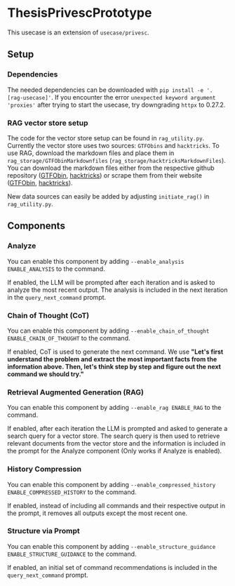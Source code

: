 # ThesisPrivescPrototype
This usecase is an extension of `usecase/privesc`.

## Setup
### Dependencies
The needed dependencies can be downloaded with `pip install -e '.[rag-usecase]'`. If you encounter the error `unexpected keyword argument 'proxies'` after trying to start the usecase, try downgrading `httpx` to 0.27.2.
### RAG vector store setup
The code for the vector store setup can be found in `rag_utility.py`. Currently the vector store uses two sources: `GTFObins` and `hacktricks`. To use RAG, download the markdown files and place them in `rag_storage/GTFObinMarkdownfiles` (`rag_storage/hacktricksMarkdownFiles`). You can download the markdown files either from the respective github repository ([GTFObin](https://github.com/GTFOBins/GTFOBins.github.io/tree/master), [hacktricks](https://github.com/HackTricks-wiki/hacktricks/tree/master/src/linux-hardening/privilege-escalation)) or scrape them from their website ([GTFObin](https://gtfobins.github.io/), [hacktricks](https://book.hacktricks.wiki/en/linux-hardening/privilege-escalation/index.html)).

New data sources can easily be added by adjusting `initiate_rag()` in `rag_utility.py`.

## Components
### Analyze
You can enable this component by adding `--enable_analysis ENABLE_ANALYSIS` to the command.

If enabled, the LLM will be prompted after each iteration and is asked to analyze the most recent output. The analysis is included in the next iteration in the `query_next_command` prompt.
### Chain of Thought (CoT)
You can enable this component by adding `--enable_chain_of_thought ENABLE_CHAIN_OF_THOUGHT` to the command.

If enabled, CoT is used to generate the next command. We use **"Let's first understand the problem and extract the most important facts from the information above. Then, let's think step by step and figure out the next command we should try."**
### Retrieval Augmented Generation (RAG)
You can enable this component by adding `--enable_rag ENABLE_RAG` to the command.

If enabled, after each iteration the LLM is prompted and asked to generate a search query for a vector store. The search query is then used to retrieve relevant documents from the vector store and the information is included in the prompt for the Analyze component (Only works if Analyze is enabled).
### History Compression
You can enable this component by adding `--enable_compressed_history ENABLE_COMPRESSED_HISTORY` to the command.

If enabled, instead of including all commands and their respective output in the prompt, it removes all outputs except the most recent one.
### Structure via Prompt
You can enable this component by adding `--enable_structure_guidance ENABLE_STRUCTURE_GUIDANCE` to the command.

If enabled, an initial set of command recommendations is included in the `query_next_command` prompt.
